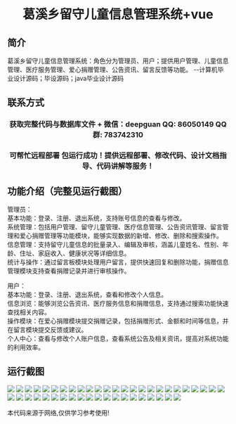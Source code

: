 <p><h1 align="center">葛溪乡留守儿童信息管理系统+vue</h1></p>

## 简介
葛溪乡留守儿童信息管理系统：角色分为管理员、用户；提供用户管理、儿童信息管理、医疗服务管理、爱心捐赠管理、公告资讯、留言反馈等功能。    --计算机毕业设计源码；毕设源码；java毕业设计源码


## 联系方式
<p><h3 align="center">获取完整代码与数据库文件 + 微信：deepguan QQ: 86050149 QQ群: 783742310</h3></p>
<p><h3 align="center">可帮忙远程部署 包运行成功！提供远程部署、修改代码、设计文档指导、代码讲解等服务！</h3></p>

## 功能介绍（完整见运行截图）
管理员：  
基本功能：登录、注册、退出系统，支持账号信息的查看与修改。  
系统管理：包括用户管理、留守儿童管理、医疗信息管理、公告资讯管理、留言管理和爱心捐赠管理等功能模块，能够实现数据的新增、修改、删除和搜索操作。  
信息管理：支持留守儿童信息的批量录入、编辑及审核，涵盖儿童姓名、性别、年龄、住址、家庭收入、健康状况等详细信息。  
统计与操作：通过留言板模块处理用户留言，提供快速回复和删除功能，捐赠信息管理模块支持查看捐赠记录并进行审核操作。  

用户：  
基本功能：登录、注册、退出系统，查看和修改个人信息。  
信息浏览：能够浏览公告资讯、医疗服务信息和捐赠信息，支持通过搜索功能快速查找相关内容。  
操作模块：在爱心捐赠模块提交捐赠记录，包括捐赠形式、金额和时间等信息，并在留言模块提交反馈或建议。  
个人中心：查看与修改个人账户信息，查看系统公告及相关资讯，提高对系统功能的利用效率。


## 运行截图
![](https://bs-1329754181.cos.ap-shanghai.myqcloud.com/ssm/GeXiXiangLiuShouErTongXinXiGuanLiXiTong/img/001.jpg)
![](https://bs-1329754181.cos.ap-shanghai.myqcloud.com/ssm/GeXiXiangLiuShouErTongXinXiGuanLiXiTong/img/002.jpg)
![](https://bs-1329754181.cos.ap-shanghai.myqcloud.com/ssm/GeXiXiangLiuShouErTongXinXiGuanLiXiTong/img/003.jpg)
![](https://bs-1329754181.cos.ap-shanghai.myqcloud.com/ssm/GeXiXiangLiuShouErTongXinXiGuanLiXiTong/img/004.jpg)
![](https://bs-1329754181.cos.ap-shanghai.myqcloud.com/ssm/GeXiXiangLiuShouErTongXinXiGuanLiXiTong/img/005.jpg)
![](https://bs-1329754181.cos.ap-shanghai.myqcloud.com/ssm/GeXiXiangLiuShouErTongXinXiGuanLiXiTong/img/006.jpg)
![](https://bs-1329754181.cos.ap-shanghai.myqcloud.com/ssm/GeXiXiangLiuShouErTongXinXiGuanLiXiTong/img/007.jpg)
![](https://bs-1329754181.cos.ap-shanghai.myqcloud.com/ssm/GeXiXiangLiuShouErTongXinXiGuanLiXiTong/img/008.jpg)
![](https://bs-1329754181.cos.ap-shanghai.myqcloud.com/ssm/GeXiXiangLiuShouErTongXinXiGuanLiXiTong/img/009.jpg)
![](https://bs-1329754181.cos.ap-shanghai.myqcloud.com/ssm/GeXiXiangLiuShouErTongXinXiGuanLiXiTong/img/010.jpg)
![](https://bs-1329754181.cos.ap-shanghai.myqcloud.com/ssm/GeXiXiangLiuShouErTongXinXiGuanLiXiTong/img/011.jpg)
![](https://bs-1329754181.cos.ap-shanghai.myqcloud.com/ssm/GeXiXiangLiuShouErTongXinXiGuanLiXiTong/img/012.jpg)
![](https://bs-1329754181.cos.ap-shanghai.myqcloud.com/ssm/GeXiXiangLiuShouErTongXinXiGuanLiXiTong/img/013.jpg)
![](https://bs-1329754181.cos.ap-shanghai.myqcloud.com/ssm/GeXiXiangLiuShouErTongXinXiGuanLiXiTong/img/014.jpg)
![](https://bs-1329754181.cos.ap-shanghai.myqcloud.com/ssm/GeXiXiangLiuShouErTongXinXiGuanLiXiTong/img/015.jpg)
![](https://bs-1329754181.cos.ap-shanghai.myqcloud.com/ssm/GeXiXiangLiuShouErTongXinXiGuanLiXiTong/img/016.jpg)
![](https://bs-1329754181.cos.ap-shanghai.myqcloud.com/ssm/GeXiXiangLiuShouErTongXinXiGuanLiXiTong/img/017.jpg)
![](https://bs-1329754181.cos.ap-shanghai.myqcloud.com/ssm/GeXiXiangLiuShouErTongXinXiGuanLiXiTong/img/018.jpg)
![](https://bs-1329754181.cos.ap-shanghai.myqcloud.com/ssm/GeXiXiangLiuShouErTongXinXiGuanLiXiTong/img/019.jpg)
![](https://bs-1329754181.cos.ap-shanghai.myqcloud.com/ssm/GeXiXiangLiuShouErTongXinXiGuanLiXiTong/img/020.jpg)
![](https://bs-1329754181.cos.ap-shanghai.myqcloud.com/ssm/GeXiXiangLiuShouErTongXinXiGuanLiXiTong/img/021.jpg)
![](https://bs-1329754181.cos.ap-shanghai.myqcloud.com/ssm/GeXiXiangLiuShouErTongXinXiGuanLiXiTong/img/022.jpg)
![](https://bs-1329754181.cos.ap-shanghai.myqcloud.com/ssm/GeXiXiangLiuShouErTongXinXiGuanLiXiTong/img/023.jpg)
![](https://bs-1329754181.cos.ap-shanghai.myqcloud.com/ssm/GeXiXiangLiuShouErTongXinXiGuanLiXiTong/img/024.jpg)
![](https://bs-1329754181.cos.ap-shanghai.myqcloud.com/ssm/GeXiXiangLiuShouErTongXinXiGuanLiXiTong/img/025.jpg)
![](https://bs-1329754181.cos.ap-shanghai.myqcloud.com/ssm/GeXiXiangLiuShouErTongXinXiGuanLiXiTong/img/026.jpg)
![](https://bs-1329754181.cos.ap-shanghai.myqcloud.com/ssm/GeXiXiangLiuShouErTongXinXiGuanLiXiTong/img/027.jpg)
![](https://bs-1329754181.cos.ap-shanghai.myqcloud.com/ssm/GeXiXiangLiuShouErTongXinXiGuanLiXiTong/img/028.jpg)
![](https://bs-1329754181.cos.ap-shanghai.myqcloud.com/ssm/GeXiXiangLiuShouErTongXinXiGuanLiXiTong/img/029.jpg)
![](https://bs-1329754181.cos.ap-shanghai.myqcloud.com/ssm/GeXiXiangLiuShouErTongXinXiGuanLiXiTong/img/030.jpg)
![](https://bs-1329754181.cos.ap-shanghai.myqcloud.com/ssm/GeXiXiangLiuShouErTongXinXiGuanLiXiTong/img/031.jpg)
![](https://bs-1329754181.cos.ap-shanghai.myqcloud.com/ssm/GeXiXiangLiuShouErTongXinXiGuanLiXiTong/img/032.jpg)
![](https://bs-1329754181.cos.ap-shanghai.myqcloud.com/ssm/GeXiXiangLiuShouErTongXinXiGuanLiXiTong/img/033.jpg)
![](https://bs-1329754181.cos.ap-shanghai.myqcloud.com/ssm/GeXiXiangLiuShouErTongXinXiGuanLiXiTong/img/034.jpg)
![](https://bs-1329754181.cos.ap-shanghai.myqcloud.com/ssm/GeXiXiangLiuShouErTongXinXiGuanLiXiTong/img/035.jpg)
![](https://bs-1329754181.cos.ap-shanghai.myqcloud.com/ssm/GeXiXiangLiuShouErTongXinXiGuanLiXiTong/img/036.jpg)
![](https://bs-1329754181.cos.ap-shanghai.myqcloud.com/ssm/GeXiXiangLiuShouErTongXinXiGuanLiXiTong/img/037.jpg)
![](https://bs-1329754181.cos.ap-shanghai.myqcloud.com/ssm/GeXiXiangLiuShouErTongXinXiGuanLiXiTong/img/038.jpg)
![](https://bs-1329754181.cos.ap-shanghai.myqcloud.com/ssm/GeXiXiangLiuShouErTongXinXiGuanLiXiTong/img/039.jpg)
![](https://bs-1329754181.cos.ap-shanghai.myqcloud.com/ssm/GeXiXiangLiuShouErTongXinXiGuanLiXiTong/img/040.jpg)
![](https://bs-1329754181.cos.ap-shanghai.myqcloud.com/ssm/GeXiXiangLiuShouErTongXinXiGuanLiXiTong/img/041.jpg)
![](https://bs-1329754181.cos.ap-shanghai.myqcloud.com/ssm/GeXiXiangLiuShouErTongXinXiGuanLiXiTong/img/042.jpg)
![](https://bs-1329754181.cos.ap-shanghai.myqcloud.com/ssm/GeXiXiangLiuShouErTongXinXiGuanLiXiTong/img/043.jpg)
![](https://bs-1329754181.cos.ap-shanghai.myqcloud.com/ssm/GeXiXiangLiuShouErTongXinXiGuanLiXiTong/img/044.jpg)
![](https://bs-1329754181.cos.ap-shanghai.myqcloud.com/ssm/GeXiXiangLiuShouErTongXinXiGuanLiXiTong/img/045.jpg)

<p>本代码来源于网络,仅供学习参考使用!</p>
